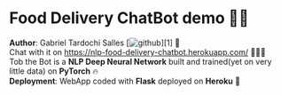# Food Delivery ChatBot demo :robot::thought_balloon: 
**Author**: Gabriel Tardochi Salles [![github](https://img.flaticon.com/icons/png/512/174/174857.png?size=40x35f&pad=10,10,10,10&ext=png&bg=FFFFFFFF)][1] :wave:  
Chat with it on https://nlp-food-delivery-chatbot.herokuapp.com/ :wave::robot::thought_balloon:  
Tob the Bot is a **NLP Deep Neural Network** built and trained(yet on very little data) on **PyTorch** :fire:  
**Deployment**: WebApp coded with **Flask** deployed on **Heroku** :rocket:
